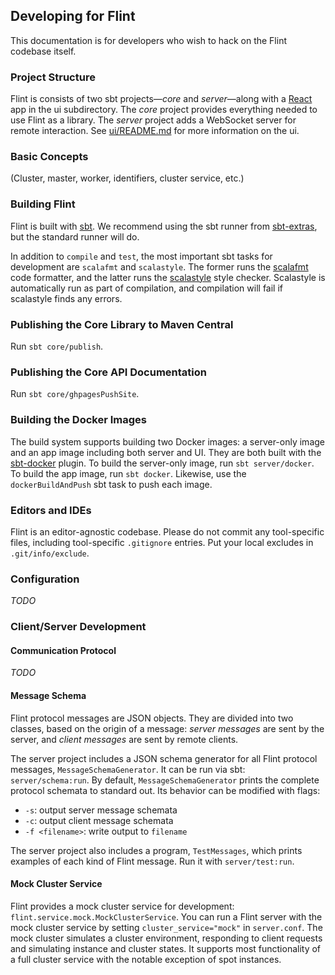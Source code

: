 ## Developing for Flint

This documentation is for developers who wish to hack on the Flint codebase itself.

### Project Structure

Flint is consists of two sbt projects—_core_ and _server_—along with a [React](https://facebook.github.io/react/) app in the ui subdirectory. The _core_ project provides everything needed to use Flint as a library. The _server_ project adds a WebSocket server for remote interaction. See [ui/README.md](ui/README.md) for more information on the ui.

### Basic Concepts

(Cluster, master, worker, identifiers, cluster service, etc.)

### Building Flint

Flint is built with [sbt](http://www.scala-sbt.org/). We recommend using the sbt runner from [sbt-extras](https://github.com/paulp/sbt-extras), but the standard runner will do.

In addition to `compile` and `test`, the most important sbt tasks for development are `scalafmt` and `scalastyle`. The former runs the [scalafmt](http://scalafmt.org/) code formatter, and the latter runs the [scalastyle](http://scalastyle.org/) style checker. Scalastyle is automatically run as part of compilation, and compilation will fail if scalastyle finds any errors.

### Publishing the Core Library to Maven Central

Run `sbt core/publish`.

### Publishing the Core API Documentation

Run `sbt core/ghpagesPushSite`.

### Building the Docker Images

The build system supports building two Docker images: a server-only image and an app image including both server and UI. They are both built with the [sbt-docker](https://github.com/marcuslonnberg/sbt-docker) plugin. To build the server-only image, run `sbt server/docker`. To build the app image, run `sbt docker`. Likewise, use the `dockerBuildAndPush` sbt task to push each image.

### Editors and IDEs

Flint is an editor-agnostic codebase. Please do not commit any tool-specific files, including tool-specific `.gitignore` entries. Put your local excludes in `.git/info/exclude`.

### Configuration

_TODO_

### Client/Server Development

#### Communication Protocol

_TODO_

#### Message Schema

Flint protocol messages are JSON objects. They are divided into two classes, based on the origin of a message: _server messages_ are sent by the server, and _client messages_ are sent by remote clients.

The server project includes a JSON schema generator for all Flint protocol messages, `MessageSchemaGenerator`. It can be run via sbt: `server/schema:run`. By default, `MessageSchemaGenerator` prints the complete protocol schemata to standard out. Its behavior can be modified with flags:

* `-s`: output server message schemata
* `-c`: output client message schemata
* `-f <filename>`: write output to `filename`

The server project also includes a program, `TestMessages`, which prints examples of each kind of Flint message. Run it with `server/test:run`.

#### Mock Cluster Service

Flint provides a mock cluster service for development: `flint.service.mock.MockClusterService`. You can run a Flint server with the mock cluster service by setting `cluster_service="mock"` in `server.conf`. The mock cluster simulates a cluster environment, responding to client requests and simulating instance and cluster states. It supports most functionality of a full cluster service with the notable exception of spot instances.
